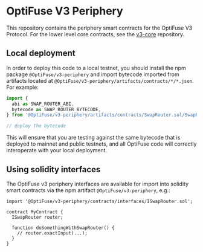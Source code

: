 # OptiFuse V3 Periphery

This repository contains the periphery smart contracts for the OptiFuse V3 Protocol.
For the lower level core contracts, see the [v3-core](../v3-core/)
repository.

## Local deployment

In order to deploy this code to a local testnet, you should install the npm package
`@OptiFuse/v3-periphery`
and import bytecode imported from artifacts located at
`@OptiFuse/v3-periphery/artifacts/contracts/*/*.json`.
For example:

```typescript
import {
  abi as SWAP_ROUTER_ABI,
  bytecode as SWAP_ROUTER_BYTECODE,
} from '@OptiFuse/v3-periphery/artifacts/contracts/SwapRouter.sol/SwapRouter.json'

// deploy the bytecode
```

This will ensure that you are testing against the same bytecode that is deployed to
mainnet and public testnets, and all OptiFuse code will correctly interoperate with
your local deployment.

## Using solidity interfaces

The OptiFuse v3 periphery interfaces are available for import into solidity smart contracts
via the npm artifact `@OptiFuse/v3-periphery`, e.g.:

```solidity
import '@OptiFuse/v3-periphery/contracts/interfaces/ISwapRouter.sol';

contract MyContract {
  ISwapRouter router;

  function doSomethingWithSwapRouter() {
    // router.exactInput(...);
  }
}

```
